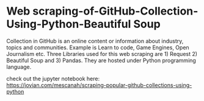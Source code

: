 # Web scraping-of-GitHub-Collection-Using-Python-Beautiful Soup
 
Collection in GitHub is an online content or information about industry, topics and communities.
Example is Learn to code, Game Engines, Open Journalism etc.
Three Libraries used for this web scraping are 1) Request 2) Beautiful Soup and 3) Pandas. 
They are hosted under Python programming language.


check out the jupyter notebook here:  https://jovian.com/mescanah/scraping-popular-github-collections-using-python
